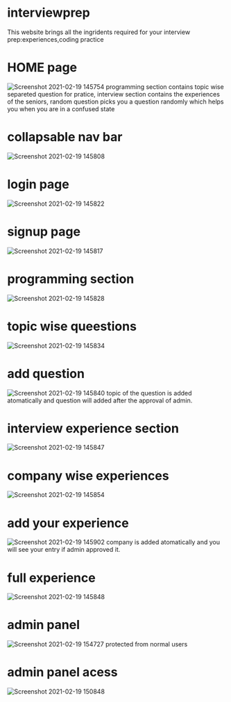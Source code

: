 # interviewprep
This website brings all the ingridents required for your interview prep:experiences,coding practice

# HOME page
![Screenshot 2021-02-19 145754](https://user-images.githubusercontent.com/76151512/108486078-ac4f4f00-72c3-11eb-8495-610eaa1cc79f.png)
programming section contains topic wise separeted question for pratice,
interview section contains the experiences of the seniors,
random question picks you a question randomly which helps you when you are in a confused state

# collapsable nav bar
![Screenshot 2021-02-19 145808](https://user-images.githubusercontent.com/76151512/108486237-e15ba180-72c3-11eb-94ed-a9870510d881.png)
# login page
![Screenshot 2021-02-19 145822](https://user-images.githubusercontent.com/76151512/108486278-ecaecd00-72c3-11eb-92dc-2e479e9f2ae0.png)
# signup page
![Screenshot 2021-02-19 145817](https://user-images.githubusercontent.com/76151512/108486262-e91b4600-72c3-11eb-89b6-65649ff2bfdb.png)
# programming section
![Screenshot 2021-02-19 145828](https://user-images.githubusercontent.com/76151512/108486293-f1738100-72c3-11eb-9fc3-4cdb8b2d3ced.png)
# topic wise queestions
![Screenshot 2021-02-19 145834](https://user-images.githubusercontent.com/76151512/108486308-f59f9e80-72c3-11eb-8802-a6225fecd9b3.png)
# add question
![Screenshot 2021-02-19 145840](https://user-images.githubusercontent.com/76151512/108486322-f9cbbc00-72c3-11eb-8556-209a68cdd279.png)
topic of the question is added atomatically and question will added after the approval of admin.


# interview experience section
![Screenshot 2021-02-19 145847](https://user-images.githubusercontent.com/76151512/108486339-fd5f4300-72c3-11eb-9afd-dafa9f535a34.png)
# company wise experiences
![Screenshot 2021-02-19 145854](https://user-images.githubusercontent.com/76151512/108486350-0223f700-72c4-11eb-821f-0933ffa2ffd5.png)
# add your experience
![Screenshot 2021-02-19 145902](https://user-images.githubusercontent.com/76151512/108487014-c63d6180-72c4-11eb-8306-762ea096fda9.png)
company is added atomatically and you will see your entry if admin approved it.


# full experience
![Screenshot 2021-02-19 145848](https://user-images.githubusercontent.com/76151512/108486364-05b77e00-72c4-11eb-9ba2-ab4f1ad65c44.png)

# admin panel
![Screenshot 2021-02-19 154727](https://user-images.githubusercontent.com/76151512/108491652-2f73a380-72ca-11eb-8aa7-bfdd5b7f1529.png)
protected from normal users
# admin panel acess
![Screenshot 2021-02-19 150848](https://user-images.githubusercontent.com/76151512/108487014-c63d6180-72c4-11eb-8306-762ea096fda9.png)

